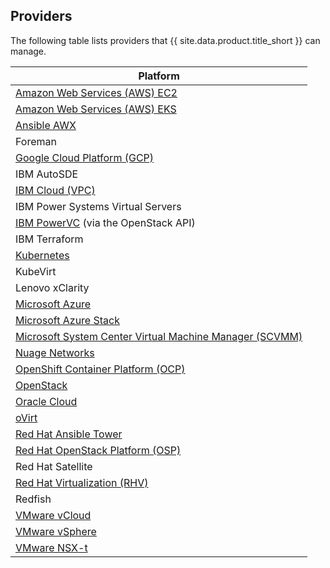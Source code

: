 ## Providers

The following table lists providers that {{ site.data.product.title_short }} can manage.

| Platform                                                                             |
| --------                                                                             |
| [Amazon Web Services (AWS) EC2](#cloud-providers)                                    |
| [Amazon Web Services (AWS) EKS](#container-providers)                                |
| [Ansible AWX](#automation-providers)                                                 |
| Foreman                                                                              |
| [Google Cloud Platform (GCP)](#cloud-providers)                                      |
| IBM AutoSDE                                                                          |
| [IBM Cloud (VPC)](#cloud-providers)                                                  |
| IBM Power Systems Virtual Servers                                                    |
| [IBM PowerVC](#cloud-providers) (via the OpenStack API)                              |
| IBM Terraform                                                                        |
| [Kubernetes](#container-providers)                                                   |
| KubeVirt                                                                             |
| Lenovo xClarity                                                                      |
| [Microsoft Azure](#cloud-providers)                                                  |
| [Microsoft Azure Stack](#cloud-providers)                                            |
| [Microsoft System Center Virtual Machine Manager (SCVMM)](#infrastructure-providers) |
| [Nuage Networks](#network-providers)                                                 |
| [OpenShift Container Platform (OCP)](#container-providers)                           |
| [OpenStack](#cloud-providers)                                                        |
| [Oracle Cloud](#cloud-providers)                                                     |
| [oVirt](#infrastructure-providers)                                                   |
| [Red Hat Ansible Tower](#automation-providers)                                       |
| [Red Hat OpenStack Platform (OSP)](#cloud-providers)                                 |
| Red Hat Satellite                                                                    |
| [Red Hat Virtualization (RHV)](#infrastructure-providers)                            |
| Redfish                                                                              |
| [VMware vCloud](#cloud-providers)                                                    |
| [VMware vSphere](#infrastructure-providers)                                          |
| [VMware NSX-t](#network-providers)                                                   |
